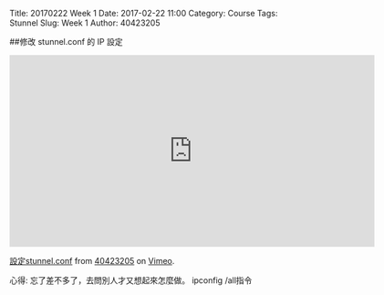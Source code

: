 Title: 20170222 Week 1
Date: 2017-02-22 11:00
Category: Course
Tags: Stunnel
Slug: Week 1
Author: 40423205

##修改 stunnel.conf 的 IP 設定
<iframe src="https://player.vimeo.com/video/207477931" width="640" height="336" frameborder="0" webkitallowfullscreen mozallowfullscreen allowfullscreen></iframe>
<p><a href="https://vimeo.com/207477931">設定stunnel.conf</a> from <a href="https://vimeo.com/user63868127">40423205</a> on <a href="https://vimeo.com">Vimeo</a>.</p>

<p>心得: 忘了差不多了，去問別人才又想起來怎麼做。
ipconfig /all指令</p>
